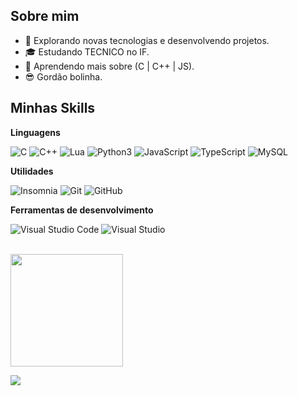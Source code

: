 ## Sobre mim

- 🤔 Explorando novas tecnologias e desenvolvendo projetos.
- 🎓 Estudando TECNICO no IF.
- 🌱 Aprendendo mais sobre (C | C++ | JS).
- 😎 Gordão bolinha.

## Minhas Skills

**Linguagens**

![C](https://img.shields.io/badge/-C-333333?style=flat&logo=C&logoColor=00599C)
![C++](https://img.shields.io/badge/-C++-333333?style=flat&logo=C%2B%2B&logoColor=00599C)
![Lua](https://img.shields.io/badge/-Lua-333333?style=flat&logo=lua&logoColor=00599C)
![Python3](https://img.shields.io/badge/Python3-333333?style=flat&logo=python&logoColor=ffdd54)
![JavaScript](https://img.shields.io/badge/-JavaScript-333333?style=flat&logo=javascript)
![TypeScript](https://img.shields.io/badge/-TypeScript-333333?style=flat&logo=TypeScript)
![MySQL](https://img.shields.io/badge/-MySQL-333333?style=flat&logo=mysql)

**Utilidades**

![Insomnia](https://img.shields.io/badge/-Insomnia-333333?style=flat&logo=insomnia)
![Git](https://img.shields.io/badge/-Git-333333?style=flat&logo=git)
![GitHub](https://img.shields.io/badge/-GitHub-333333?style=flat&logo=github)

**Ferramentas de desenvolvimento**

![Visual Studio Code](https://img.shields.io/badge/-Visual%20Studio%20Code-333333?style=flat&logo=visual-studio-code&logoColor=007ACC)
![Visual Studio](https://img.shields.io/badge/-Visual%20Studio%20Community-333333?style=flat&logo=visual-studio-code&logoColor=007ACC)

<br/>

<a href="https://github.com/devestk" title="Perfil do devestk">
  <img height="180em" src="https://github-readme-stats.vercel.app/api?username=devestk&theme=dracula&show_icons=true" />
</a>

![](https://komarev.com/ghpvc/?username=devestk&color=006bed)
